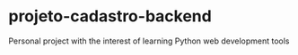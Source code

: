 # projeto-cadastro-backend
 Personal project with the interest of learning Python web development tools

